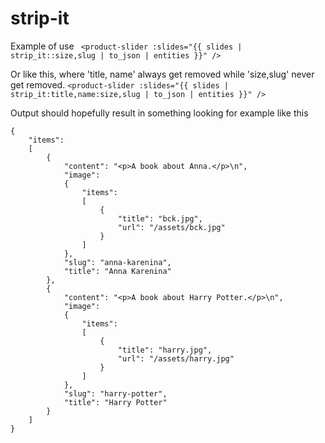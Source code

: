 # strip-it

Example of use
``` <product-slider :slides="{{ slides | strip_it::size,slug | to_json | entities }}" />```

Or like this, where 'title, name' always get removed while 'size,slug' never get removed.
```<product-slider :slides="{{ slides | strip_it:title,name:size,slug | to_json | entities }}" />```

Output should hopefully result in something looking for example like this
```
{
    "items":
    [
        {
            "content": "<p>A book about Anna.</p>\n",
            "image":
            {
                "items":
                [
                    {
                        "title": "bck.jpg",
                        "url": "/assets/bck.jpg"
                    }
                ]
            },
            "slug": "anna-karenina",
            "title": "Anna Karenina"
        },
        {
            "content": "<p>A book about Harry Potter.</p>\n",
            "image":
            {
                "items":
                [
                    {
                        "title": "harry.jpg",
                        "url": "/assets/harry.jpg"
                    }
                ]
            },
            "slug": "harry-potter",
            "title": "Harry Potter"
        }
    ]
}
```



